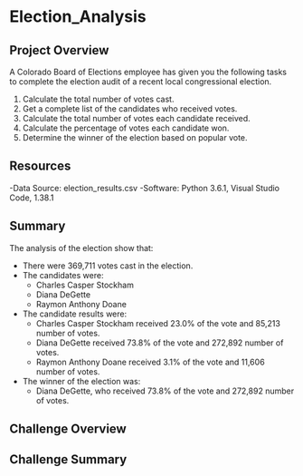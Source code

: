  # Election_Analysis

## Project Overview
A Colorado Board of Elections employee has given you the following tasks to complete the election audit of a recent local congressional election.

1. Calculate the total number of votes cast.
2. Get a complete list of the candidates who received votes.
3. Calculate the total number of votes each candidate received.
4. Calculate the percentage of votes each candidate won.
5. Determine the winner of the election based on popular vote.

## Resources
-Data Source: election_results.csv
-Software: Python 3.6.1, Visual Studio Code, 1.38.1

## Summary
The analysis of the election show that:
- There were 369,711 votes cast in the election.
- The candidates were:
	- Charles Casper Stockham
	- Diana DeGette
	- Raymon Anthony Doane
- The candidate results were:
	- Charles Casper Stockham received 23.0% of the vote and 85,213 number of votes.
	- Diana DeGette received 73.8% of the vote and 272,892 number of votes.
	- Raymon Anthony Doane received 3.1% of the vote and 11,606 number of votes.
- The winner of the election was:
	- Diana DeGette, who received 73.8% of the vote and 272,892 number of votes.

## Challenge Overview

## Challenge Summary

